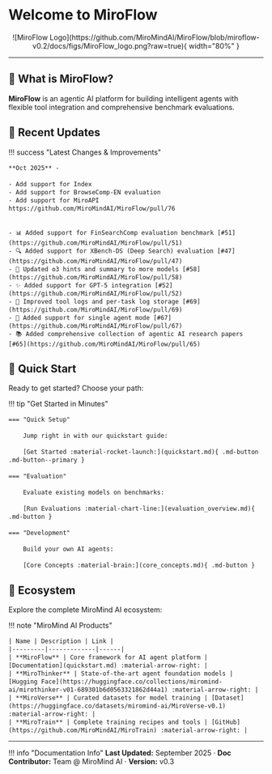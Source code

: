 
# Welcome to MiroFlow

<div align="center" markdown="1">
  ![MiroFlow Logo](https://github.com/MiroMindAI/MiroFlow/blob/miroflow-v0.2/docs/figs/MiroFlow_logo.png?raw=true){ width="80%" }
</div>

---

## 🚀 What is MiroFlow?

**MiroFlow** is an agentic AI platform for building intelligent agents with flexible tool integration and comprehensive benchmark evaluations.


## 📝 Recent Updates

!!! success "Latest Changes & Improvements"
    
    **Oct 2025** - 

    - Add support for Index
    - Add support for BrowseComp-EN evaluation
    - Add support for MiroAPI https://github.com/MiroMindAI/MiroFlow/pull/76


    - 📊 Added support for FinSearchComp evaluation benchmark [#51](https://github.com/MiroMindAI/MiroFlow/pull/51)
    - 🔍 Added support for XBench-DS (Deep Search) evaluation [#47](https://github.com/MiroMindAI/MiroFlow/pull/47)
    - 🧠 Updated o3 hints and summary to more models [#58](https://github.com/MiroMindAI/MiroFlow/pull/58)
    - ✨ Added support for GPT-5 integration [#52](https://github.com/MiroMindAI/MiroFlow/pull/52)
    - 🔧 Improved tool logs and per-task log storage [#69](https://github.com/MiroMindAI/MiroFlow/pull/69)
    - 🤖 Added support for single agent mode [#67](https://github.com/MiroMindAI/MiroFlow/pull/67)
    - 📚 Added comprehensive collection of agentic AI research papers [#65](https://github.com/MiroMindAI/MiroFlow/pull/65)





## 🎯 Quick Start

Ready to get started? Choose your path:

!!! tip "Get Started in Minutes"
    
    === "Quick Setup"
    
        Jump right in with our quickstart guide:
        
        [Get Started :material-rocket-launch:](quickstart.md){ .md-button .md-button--primary }
    
    === "Evaluation"
    
        Evaluate existing models on benchmarks:
        
        [Run Evaluations :material-chart-line:](evaluation_overview.md){ .md-button }
    
    === "Development"
    
        Build your own AI agents:
        
        [Core Concepts :material-brain:](core_concepts.md){ .md-button }



## 🔗 Ecosystem

Explore the complete MiroMind AI ecosystem:

!!! note "MiroMind AI Products"

    | Name | Description | Link |
    |---------|-------------|------|
    | **MiroFlow** | Core framework for AI agent platform | [Documentation](quickstart.md) :material-arrow-right: |
    | **MiroThinker** | State-of-the-art agent foundation models | [Hugging Face](https://huggingface.co/collections/miromind-ai/mirothinker-v01-689301b6d0563321862d44a1) :material-arrow-right: |
    | **MiroVerse** | Curated datasets for model training | [Dataset](https://huggingface.co/datasets/miromind-ai/MiroVerse-v0.1) :material-arrow-right: |
    | **MiroTrain** | Complete training recipes and tools | [GitHub](https://github.com/MiroMindAI/MiroTrain) :material-arrow-right: |





---

!!! info "Documentation Info"
    **Last Updated:** September 2025 · **Doc Contributor:** Team @ MiroMind AI · **Version:** v0.3